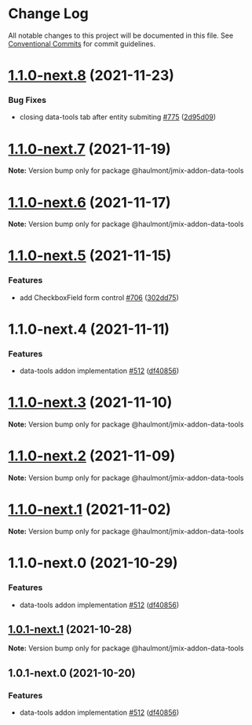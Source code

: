 # Change Log

All notable changes to this project will be documented in this file.
See [Conventional Commits](https://conventionalcommits.org) for commit guidelines.

# [1.1.0-next.8](https://github.com/Haulmont/jmix-frontend/compare/@haulmont/jmix-addon-data-tools@1.1.0-next.7...@haulmont/jmix-addon-data-tools@1.1.0-next.8) (2021-11-23)


### Bug Fixes

* closing data-tools tab after entity submiting [#775](https://github.com/Haulmont/jmix-frontend/issues/775) ([2d95d09](https://github.com/Haulmont/jmix-frontend/commit/2d95d0998a685c124ebfc97fbc2ebfb41f261896))





# [1.1.0-next.7](https://github.com/Haulmont/jmix-frontend/compare/@haulmont/jmix-addon-data-tools@1.1.0-next.6...@haulmont/jmix-addon-data-tools@1.1.0-next.7) (2021-11-19)

**Note:** Version bump only for package @haulmont/jmix-addon-data-tools





# [1.1.0-next.6](https://github.com/Haulmont/jmix-frontend/compare/@haulmont/jmix-addon-data-tools@1.1.0-next.5...@haulmont/jmix-addon-data-tools@1.1.0-next.6) (2021-11-17)

**Note:** Version bump only for package @haulmont/jmix-addon-data-tools





# [1.1.0-next.5](https://github.com/Haulmont/jmix-frontend/compare/@haulmont/jmix-addon-data-tools@1.1.0-next.4...@haulmont/jmix-addon-data-tools@1.1.0-next.5) (2021-11-15)


### Features

* add CheckboxField form control [#706](https://github.com/Haulmont/jmix-frontend/issues/706) ([302dd75](https://github.com/Haulmont/jmix-frontend/commit/302dd75c844c34e08c5f658ee66e8c5017ec78c6))





# 1.1.0-next.4 (2021-11-11)


### Features

* data-tools addon implementation [#512](https://github.com/Haulmont/jmix-frontend/issues/512) ([df40856](https://github.com/Haulmont/jmix-frontend/commit/df40856d874870c06ec0e1e8f0d3e9df0fedd6c9))





# [1.1.0-next.3](https://github.com/Haulmont/jmix-frontend/compare/@haulmont/jmix-addon-data-tools@1.1.0-next.2...@haulmont/jmix-addon-data-tools@1.1.0-next.3) (2021-11-10)

**Note:** Version bump only for package @haulmont/jmix-addon-data-tools





# [1.1.0-next.2](https://github.com/Haulmont/jmix-frontend/compare/@haulmont/jmix-addon-data-tools@1.1.0-next.1...@haulmont/jmix-addon-data-tools@1.1.0-next.2) (2021-11-09)

**Note:** Version bump only for package @haulmont/jmix-addon-data-tools





# [1.1.0-next.1](https://github.com/Haulmont/jmix-frontend/compare/@haulmont/jmix-addon-data-tools@1.1.0-next.0...@haulmont/jmix-addon-data-tools@1.1.0-next.1) (2021-11-02)

**Note:** Version bump only for package @haulmont/jmix-addon-data-tools





# 1.1.0-next.0 (2021-10-29)


### Features

* data-tools addon implementation [#512](https://github.com/Haulmont/jmix-frontend/issues/512) ([df40856](https://github.com/Haulmont/jmix-frontend/commit/df40856d874870c06ec0e1e8f0d3e9df0fedd6c9))





## [1.0.1-next.1](https://github.com/Haulmont/jmix-frontend/compare/@haulmont/jmix-addon-data-tools@1.0.1-next.0...@haulmont/jmix-addon-data-tools@1.0.1-next.1) (2021-10-28)

**Note:** Version bump only for package @haulmont/jmix-addon-data-tools





## 1.0.1-next.0 (2021-10-20)


### Features

* data-tools addon implementation [#512](https://github.com/Haulmont/jmix-frontend/issues/512) ([df40856](https://github.com/Haulmont/jmix-frontend/commit/df40856d874870c06ec0e1e8f0d3e9df0fedd6c9))
